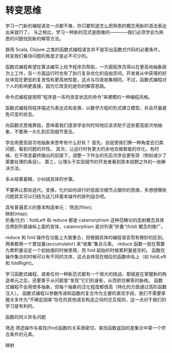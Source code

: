 # 转变思维

学习一门新的编程语言一点都不难，你只要知道怎么把熟悉的概念用新的语法表达出来就行了。
与之相比，学习一种新的范式是困难的————我们必须学会为熟悉的问题找到新的解答方法。

换用 Scala, Clojure 之类的函数式编程语言并不是写出函数式代码的必要条件，转变我们看待问题的角度才是必不可少的。

函数式编程希望在算法编写上给予程序员帮助，一方面程序员得以在更高地抽象层次上工作，另一方面运行时也有了执行复杂优化的自由空间。开发者从中获得的好处体现在更低的复发性和更高地性能，这点与垃圾收集相同，不过，函数式编程对个人的影响更直接，因为它改变的是你的解答思路。

命令式编程是按照”程序是一系列改变状态的命令“来建模的一种编程风格。

函数式编程将程序描述为表达式和变换，以数学方程的形式建立模型，并且尽量避免可变的状态。

向函数式思维靠拢，意味着我们逐渐学会何时何地应该求助于这些更高层次地抽象，不要再一头扎到实现细节里去。

学会用更高层次地抽象来思考有什么好处？
首先，会促使我们换一种角度去归类问题，看到问题的共性。
其次，让运行时有更大的余地去做智能的优化。有时候，在不改变最终输出的前提下，调整一下作业的先后次序会更有效（例如减少了需要处理的条目）。
第三，让埋头于实现细节的开发者看到原本视野之外的一些解决方法。

多从结果着眼，少纠结具体的步骤。

不要再让那些迭代，变换，化约如何进行的低层次细节占据你的思维，多想想哪些问题其实可以归结为这几样基本操作的排列组合吧。

具有普遍意义的基本构造单元：
筛选(filter);  
映射(map);  
折叠/化约：foldLeft 和 reduce 都是 catamorphism 这种范畴论的态射概念具体应用到列表操纵上面的变体，catamorphism 是对列表”折叠“(fold) 概念的推广。

reduce 和 fold 操作在功能上大致重合，但根据具体的编程语言而有微妙的区别。
两者都用一个累加量(accumulator) 来”收集“集合元素。
reduce 函数一般在需要为累积量设定一个初始值的时候使用，而 fold 起始的时候累积量是空的。
函数在操作集合的时候可以有不同的次序，这点会体现在相应的函数命名上（如 foldLeft 和 foldRight)。

学习函数式编程，或者任何一种新范式都有一个很大的挑战，那就是在掌握新的构造单元之后，还要善于从问题里“发现”它们的身影，从而抓住解答的脉络。
函数式编程不会用很多抽象，但每个抽象的泛化程度都很高（特化的方面通过高阶函数注入）。
函数式编程以参数传递和函数的复合作为主要的表现手段，我们不需要掌握太多作为“不确定因素”存在的其他语言构造之间的交互规则，这一点对于我们的学习是有利的。

函数的同义异名问题

筛选
筛选操作与查找(find)函数的关系很密切，查找函数返回的是集合中第一个符合条件的元素。

映射
